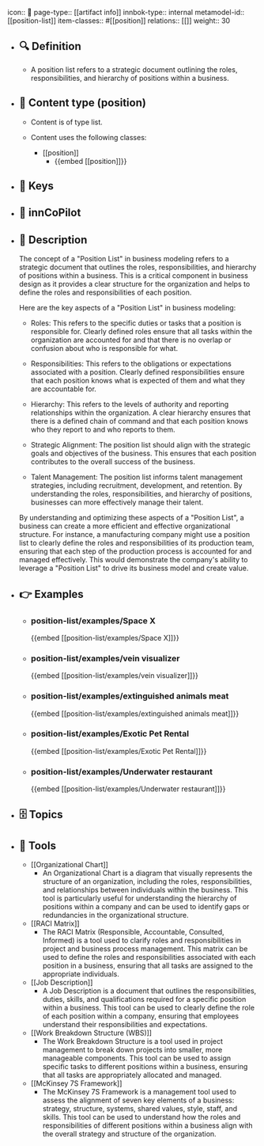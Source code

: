 icon:: 🧿
page-type:: [[artifact info]]
innbok-type:: internal
metamodel-id:: [[position-list]]
item-classes:: #[[position]]
relations:: [[]]
weight:: 30

- ## 🔍 Definition
  - A position list refers to a strategic document outlining the roles, responsibilities, and hierarchy of positions within a business.
- ## 📰 Content type (position)
  - Content is of type list.
  
  - Content uses the following classes:
    - [[position]]
      - {{embed [[position]]}}
  
- ## 🔑 Keys
  
- ## 🤖 innCoPilot
  
- ## 📖 Description
  The concept of a "Position List" in business modeling refers to a strategic document that outlines the roles, responsibilities, and hierarchy of positions within a business. This is a critical component in business design as it provides a clear structure for the organization and helps to define the roles and responsibilities of each position. 
  
  Here are the key aspects of a "Position List" in business modeling:
  
  - Roles: This refers to the specific duties or tasks that a position is responsible for. Clearly defined roles ensure that all tasks within the organization are accounted for and that there is no overlap or confusion about who is responsible for what.
  
  - Responsibilities: This refers to the obligations or expectations associated with a position. Clearly defined responsibilities ensure that each position knows what is expected of them and what they are accountable for.
  
  - Hierarchy: This refers to the levels of authority and reporting relationships within the organization. A clear hierarchy ensures that there is a defined chain of command and that each position knows who they report to and who reports to them.
  
  - Strategic Alignment: The position list should align with the strategic goals and objectives of the business. This ensures that each position contributes to the overall success of the business.
  
  - Talent Management: The position list informs talent management strategies, including recruitment, development, and retention. By understanding the roles, responsibilities, and hierarchy of positions, businesses can more effectively manage their talent.
  
  By understanding and optimizing these aspects of a "Position List", a business can create a more efficient and effective organizational structure. For instance, a manufacturing company might use a position list to clearly define the roles and responsibilities of its production team, ensuring that each step of the production process is accounted for and managed effectively. This would demonstrate the company's ability to leverage a "Position List" to drive its business model and create value.
- ## 👉 Examples
  - ### position-list/examples/Space X
    {{embed [[position-list/examples/Space X]]}}
  - ### position-list/examples/vein visualizer
    {{embed [[position-list/examples/vein visualizer]]}}
  - ### position-list/examples/extinguished animals meat
    {{embed [[position-list/examples/extinguished animals meat]]}}
  - ### position-list/examples/Exotic Pet Rental
    {{embed [[position-list/examples/Exotic Pet Rental]]}}
  - ### position-list/examples/Underwater restaurant
    {{embed [[position-list/examples/Underwater restaurant]]}}
  
- ## 🗄️ Topics
  
- ## 🧰 Tools
  - [[Organizational Chart]]
    - An Organizational Chart is a diagram that visually represents the structure of an organization, including the roles, responsibilities, and relationships between individuals within the business. This tool is particularly useful for understanding the hierarchy of positions within a company and can be used to identify gaps or redundancies in the organizational structure.
  - [[RACI Matrix]]
    - The RACI Matrix (Responsible, Accountable, Consulted, Informed) is a tool used to clarify roles and responsibilities in project and business process management. This matrix can be used to define the roles and responsibilities associated with each position in a business, ensuring that all tasks are assigned to the appropriate individuals.
  - [[Job Description]]
    - A Job Description is a document that outlines the responsibilities, duties, skills, and qualifications required for a specific position within a business. This tool can be used to clearly define the role of each position within a company, ensuring that employees understand their responsibilities and expectations.
  - [[Work Breakdown Structure (WBS)]]
    - The Work Breakdown Structure is a tool used in project management to break down projects into smaller, more manageable components. This tool can be used to assign specific tasks to different positions within a business, ensuring that all tasks are appropriately allocated and managed.
  - [[McKinsey 7S Framework]]
    - The McKinsey 7S Framework is a management tool used to assess the alignment of seven key elements of a business: strategy, structure, systems, shared values, style, staff, and skills. This tool can be used to understand how the roles and responsibilities of different positions within a business align with the overall strategy and structure of the organization.


